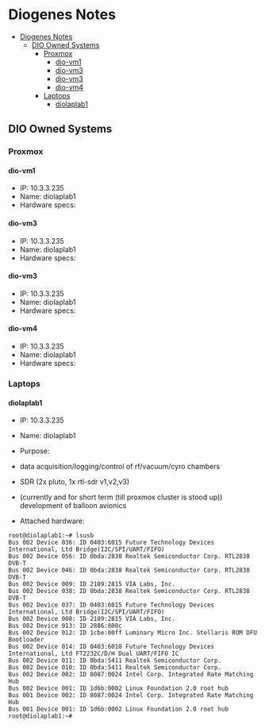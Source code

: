 # Diogenes Notes

- [Diogenes Notes](#diogenes-notes)
  - [DIO Owned Systems](#dio-owned-systems)
    - [Proxmox](#proxmox)
      - [dio-vm1](#dio-vm1)
      - [dio-vm3](#dio-vm3)
      - [dio-vm3](#dio-vm3-1)
      - [dio-vm4](#dio-vm4)
    - [Laptops](#laptops)
      - [diolaplab1](#diolaplab1)

## DIO Owned Systems

### Proxmox

#### dio-vm1

- IP: 10.3.3.235
- Name: diolaplab1
- Hardware specs:

#### dio-vm3

- IP: 10.3.3.235
- Name: diolaplab1
- Hardware specs:

#### dio-vm3

- IP: 10.3.3.235
- Name: diolaplab1
- Hardware specs:

#### dio-vm4

- IP: 10.3.3.235
- Name: diolaplab1
- Hardware specs:

### Laptops

#### diolaplab1

- IP: 10.3.3.235
- Name: diolaplab1
- Purpose:
- data acquisition/logging/control of rf/vacuum/cyro chambers
- SDR (2x pluto, 1x rtl-sdr v1,v2,v3)
- (currently and for short term (till proxmox cluster is stood up)) development of balloon avionics

- Attached hardware:

```shell
root@diolaplab1:~# lsusb
Bus 002 Device 036: ID 0403:6015 Future Technology Devices International, Ltd Bridge(I2C/SPI/UART/FIFO)
Bus 002 Device 056: ID 0bda:2838 Realtek Semiconductor Corp. RTL2838 DVB-T
Bus 002 Device 046: ID 0bda:2838 Realtek Semiconductor Corp. RTL2838 DVB-T
Bus 002 Device 009: ID 2109:2815 VIA Labs, Inc.
Bus 002 Device 038: ID 0bda:2838 Realtek Semiconductor Corp. RTL2838 DVB-T
Bus 002 Device 037: ID 0403:6015 Future Technology Devices International, Ltd Bridge(I2C/SPI/UART/FIFO)
Bus 002 Device 008: ID 2109:2815 VIA Labs, Inc.
Bus 002 Device 013: ID 2886:800c
Bus 002 Device 012: ID 1cbe:00ff Luminary Micro Inc. Stellaris ROM DFU Bootloader
Bus 002 Device 014: ID 0403:6010 Future Technology Devices International, Ltd FT2232C/D/H Dual UART/FIFO IC
Bus 002 Device 011: ID 0bda:5411 Realtek Semiconductor Corp.
Bus 002 Device 010: ID 0bda:5411 Realtek Semiconductor Corp.
Bus 002 Device 002: ID 8087:0024 Intel Corp. Integrated Rate Matching Hub
Bus 002 Device 001: ID 1d6b:0002 Linux Foundation 2.0 root hub
Bus 001 Device 002: ID 8087:0024 Intel Corp. Integrated Rate Matching Hub
Bus 001 Device 001: ID 1d6b:0002 Linux Foundation 2.0 root hub
root@diolaplab1:~#